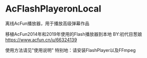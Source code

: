 # AcFlashPlayeronLocal
离线AcFun播放器，用于播放高级弹幕作品

移植AcFun2014年和2019年使用的Flash播放器到本地
BY:初代目葱娘 https://www.acfun.cn/u/66324139

使用方法请见"使用说明"
特别地：请安装FlashPlayer以及FFmpeg